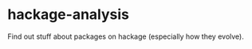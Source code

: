 hackage-analysis
================

Find out stuff about packages on hackage (especially how they evolve).
